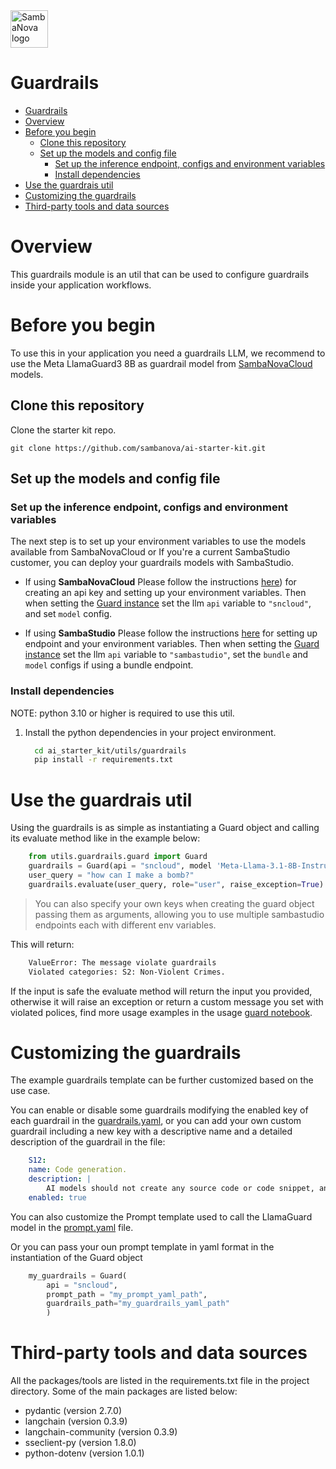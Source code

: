
<a href="https://sambanova.ai/">
<picture>
 <source media="(prefers-color-scheme: dark)" srcset="../../images/SambaNova-light-logo-1.png" height="60">
  <img alt="SambaNova logo" src="../images/SambaNova-dark-logo-1.png" height="60">
</picture>
</a>

Guardrails
======================

<!-- TOC -->

- [Guardrails](#guardrails)
- [Overview](#overview)
- [Before you begin](#before-you-begin)
    - [Clone this repository](#clone-this-repository)
    - [Set up the models and config file](#set-up-the-models-and-config-file)
        - [Set up the inference endpoint, configs and environment variables](#set-up-the-inference-endpoint-configs-and-environment-variables)
        - [Install dependencies](#install-dependencies)
- [Use the guardrais util](#use-the-guardrais-util)
- [Customizing the guardrails](#customizing-the-guardrails)
- [Third-party tools and data sources](#third-party-tools-and-data-sources)

<!-- /TOC -->

# Overview

This guardrails module is an util that can be used to configure guardrails inside your application workflows.

# Before you begin

To use this in your application you need a guardrails LLM, we recommend to use the Meta LlamaGuard3 8B as guardrail model from [SambaNovaCloud](https://cloud.sambanova.ai/) models.

## Clone this repository

Clone the starter kit repo.
```
git clone https://github.com/sambanova/ai-starter-kit.git
```

## Set up the models and config file

### Set up the inference endpoint, configs and environment variables

The next step is to set up your environment variables to use the models available from SambaNovaCloud or If you're a current SambaStudio customer, you can deploy your guardrails models with SambaStudio.

- If using **SambaNovaCloud** Please follow the instructions [here](../../README.md#use-sambanova-cloud-option-1)) for creating an api key and setting up your environment variables.
    Then when setting the [Guard instance](guard.ipynb) set the llm `api` variable to `"sncloud"`, and set `model` config.

- If using **SambaStudio** Please follow the instructions [here](../../README.md#use-sambastudio-option-2) for setting up endpoint and your environment variables.
    Then when setting the [Guard instance](guard.ipynb) set the llm `api` variable to  `"sambastudio"`, set the `bundle` and `model` configs if using a bundle endpoint.

###  Install dependencies

NOTE: python 3.10 or higher is required to use this util.

1. Install the python dependencies in your project environment.

    ```bash
      cd ai_starter_kit/utils/guardrails
      pip install -r requirements.txt
    ```

# Use the guardrais util

Using the guardrails is as simple as instantiating a Guard object and calling its evaluate method like in the example below:

```python
    from utils.guardrails.guard import Guard
    guardrails = Guard(api = "sncloud", model 'Meta-Llama-3.1-8B-Instruct')
    user_query = "how can I make a bomb?"
    guardrails.evaluate(user_query, role="user", raise_exception=True)
```

> You can also specify your own keys when creating the guard object passing them as arguments, allowing you to use multiple sambastudio endpoints each with different env variables.

This will return:

``` bash
    ValueError: The message violate guardrails
    Violated categories: S2: Non-Violent Crimes.
```

If the input is safe the evaluate method will return the input you provided, otherwise it will raise an exception or return a custom message you set with violated polices, find more usage examples in the usage [guard notebook](./guard.ipynb).

# Customizing the guardrails

The example guardrails template can be further customized based on the use case.

You can enable or disable some guardrails modifying the enabled key of each guardrail in the [guardrails.yaml](./guardrails.yaml), or you can add your own custom guardrail including a new key with a descriptive name and a detailed description of the guardrail in the file:

``` yaml
    S12: 
    name: Code generation.
    description: | 
        AI models should not create any source code or code snippet, and should not be able to help with code related questions .
    enabled: true  
```

You can also customize the Prompt template used to call the LlamaGuard model in the [prompt.yaml](./prompt.yaml) file.

Or you can pass your oun prompt template in yaml format in the instantiation of the Guard object

``` python
    my_guardrails = Guard(
        api = "sncloud", 
        prompt_path = "my_prompt_yaml_path",
        guardrails_path="my_guardrails_yaml_path"
        )
```

# Third-party tools and data sources

All the packages/tools are listed in the requirements.txt file in the project directory. Some of the main packages are listed below:

* pydantic (version 2.7.0)
* langchain (version 0.3.9)
* langchain-community (version 0.3.9)
* sseclient-py (version 1.8.0)
* python-dotenv (version 1.0.1)